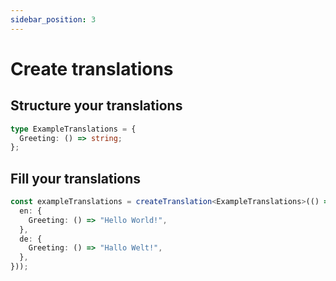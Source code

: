```yaml
---
sidebar_position: 3
---
```


# Create translations

## Structure your translations

```ts
type ExampleTranslations = {
  Greeting: () => string;
};
```

## Fill your translations

```ts
const exampleTranslations = createTranslation<ExampleTranslations>(() => ({
  en: {
    Greeting: () => "Hello World!",
  },
  de: {
    Greeting: () => "Hallo Welt!",
  },
}));
```
